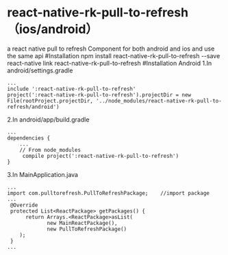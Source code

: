 # react-native-rk-pull-to-refresh（ios/android）
a react native pull to refresh Component for both android and ios and use the same api
#Installation
npm install react-native-rk-pull-to-refresh --save
react-native link react-native-rk-pull-to-refresh
#Installation Android
1.In android/settings.gradle
```
...
include ':react-native-rk-pull-to-refresh'
project(':react-native-rk-pull-to-refresh').projectDir = new File(rootProject.projectDir, '../node_modules/react-native-rk-pull-to-refresh/android')
```
2.In android/app/build.gradle
```
...
dependencies {
    ...
    // From node_modules
     compile project(':react-native-rk-pull-to-refresh')
}
```
3.In MainApplication.java
```
...
import com.pulltorefresh.PullToRefreshPackage;    //import package
...
 @Override
 protected List<ReactPackage> getPackages() {
      return Arrays.<ReactPackage>asList(
             new MainReactPackage(),
             new PullToRefreshPackage()
    );
 }
...

```

